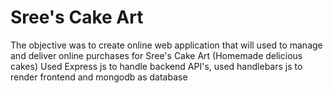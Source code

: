 # Sree's Cake Art
The objective was to create online web application that will used to manage and deliver online purchases for Sree's Cake Art (Homemade delicious cakes)
Used Express js to handle backend API's, used handlebars js to render frontend and mongodb as database
